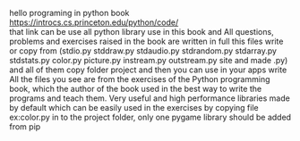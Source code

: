 hello 
     programing in python book   https://introcs.cs.princeton.edu/python/code/  
 that link can be use all python library use in this book and All questions, problems and exercises raised in the book are written in full
 this files write or copy from
(stdio.py	stddraw.py	stdaudio.py	stdrandom.py	stdarray.py	stdstats.py	color.py	picture.py	instream.py	outstream.py  site and made .py)
and all of them copy folder project and then you can use in your apps write 
All the files you see are from the exercises of the Python programming book, which the author of the book used in the best way to write the programs and teach them.
Very useful and high performance libraries made by default
which can be easily used in the exercises by copying file ex:color.py in to the project folder, only one pygame library should be added from pip 
